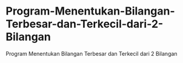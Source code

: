 # Program-Menentukan-Bilangan-Terbesar-dan-Terkecil-dari-2-Bilangan
Program Menentukan Bilangan Terbesar dan Terkecil dari 2 Bilangan
